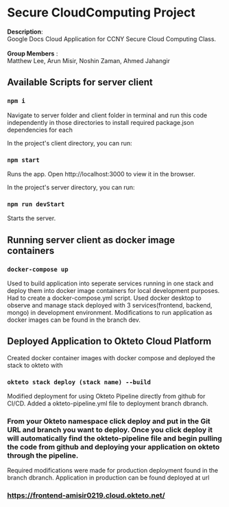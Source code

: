 # Secure CloudComputing Project
<b>Description</b>: <br> Google Docs Cloud Application for CCNY Secure Cloud Computing Class.<br />
<br>
<b>Group Members</b> : <br> Matthew Lee, Arun Misir, Noshin Zaman, Ahmed Jahangir

## Available Scripts for server client

### `npm i`
Navigate to server folder and client folder in terminal and run this code independently in those directories to install required package.json dependencies for each

In the project's client directory, you can run:

### `npm start`
Runs the app.
Open http://localhost:3000 to view it in the browser.

In the project's server directory, you can run:

### `npm run devStart`
Starts the server.

## Running server client as docker image containers

### `docker-compose up`
Used to build application into seperate services running in one stack and deploy them into docker image containers for local development purposes. Had to create a docker-compose.yml script. Used docker desktop to observe and manage stack deployed with 3 services(frontend, backend, mongo) in development environment. Modifications to run application as docker images can be found in the branch dev.


## Deployed Application to Okteto Cloud Platform
Created docker container images with docker compose and deployed the stack to okteto with 
### `okteto stack deploy (stack name) --build`
Modified deployment for using Okteto Pipeline directly from github for CI/CD. Added a okteto-pipeline.yml file to deployment branch dbranch.
### From your Okteto namespace click deploy and put in the Git URL and branch you want to deploy. Once you click deploy it will automatically find the okteto-pipeline file and begin pulling the code from github and deploying your application on okteto through the pipeline.
Required modifications were made for production deployment found in the branch dbranch. Application in production can be found deployed at url
### https://frontend-amisir0219.cloud.okteto.net/
